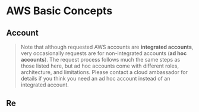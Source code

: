 
# AWS Basic Concepts

## Account

> Note that although requested AWS accounts are **integrated accounts**, very occasionally requests are for non-integrated accounts (**ad hoc accounts**). The request process follows much the same steps as those listed here, but ad hoc accounts come with different roles, architecture, and limitations. Please contact a cloud ambassador for details if you think you need an ad hoc account instead of an integrated account.

## Re
<!--stackedit_data:
eyJoaXN0b3J5IjpbLTE0MjAyNzgyMjRdfQ==
-->